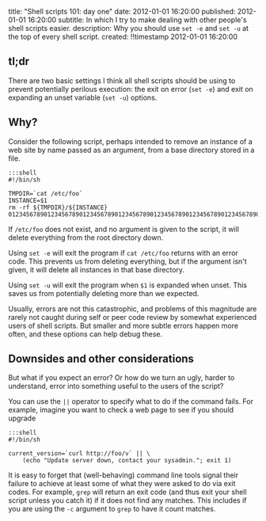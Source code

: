 title: "Shell scripts 101: day one"
date: 2012-01-01 16:20:00
published: 2012-01-01 16:20:00
subtitle: In which I try to make dealing with other people's shell scripts easier. 
description:
    Why you should use `set -e` and `set -u` at the top of every shell script.
created: !!timestamp 2012-01-01 16:20:00

## tl;dr ##

There are two basic settings I think all shell scripts should be using to prevent potentially perilous execution: the exit on error (`set -e`) and exit on expanding an unset variable (`set -u`) options.

## Why? ##

Consider the following script, perhaps intended to remove an instance of a web site by name passed as an argument, from a base directory stored in a file.

	:::shell
	#!/bin/sh
	
	TMPDIR=`cat /etc/foo`
	INSTANCE=$1
	rm -rf ${TMPDIR}/${INSTANCE}
	01234567890123456789012345678901234567890123456789012345678901234567890123456789

If `/etc/foo` does not exist, and no argument is given to the script, it will delete everything from the root directory down.

Using `set -e` will exit the program if `cat /etc/foo` returns with an error code.  This prevents us from deleting everything, but if the argument isn't given, it will delete all instances in that base directory.

Using `set -u` will exit the program when `$1` is expanded when unset.  This saves us from potentially deleting more than we expected. 

Usually, errors are not this catastrophic, and problems of this magnitude are rarely not caught during self or peer code review by somewhat experienced users of shell scripts. But smaller and more subtle errors happen more often, and these options can help debug these. 

## Downsides and other considerations ##

But what if you expect an error?  Or how do we turn an ugly, harder to understand, error into something useful to the users of the script?

You can use the `||` operator to specify what to do if the command fails.  For example, imagine you want to check a web page to see if you should upgrade

	:::shell
	#!/bin/sh
	
	current_version=`curl http://foo/v` || \
		(echo "Update server down, contact your sysadmin."; exit 1)

It is easy to forget that (well-behaving) command line tools signal their failure to achieve at least some of what they were asked to do via exit codes.  For example, `grep` will return an exit code (and thus exit your shell script unless you catch it) if it does not find any matches.  This includes if you are using the `-c` argument to `grep` to have it count matches.
